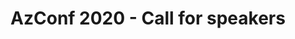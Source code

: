 ---
title: "AzConf 2020 - Call for speakers"
layout: call-for-speakers
permalink: /2020/call-for-speakers/
year: "2020"
---